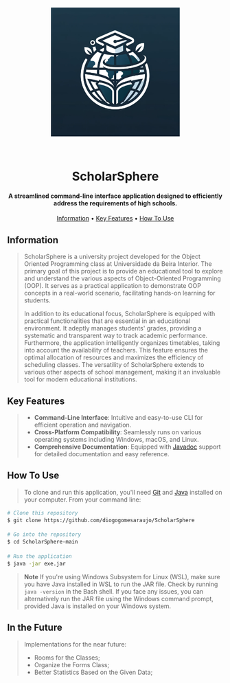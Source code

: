 <p align="center">
  <img src="images/scholarsphere.png" alt="ScholarSphere Logo" width="300"/>
</p>

<h1 align="center">
  <br>
  ScholarSphere
  <br>
</h1>

<h4 align="center">A streamlined command-line interface application designed to efficiently address the requirements of high schools.</h4>

<p align="center">
  <a href="#information">Information</a> •
  <a href="#key-features">Key Features</a> •
  <a href="#how-to-use">How To Use</a>

## Information

>ScholarSphere is a university project developed for the Object Oriented Programming class at Universidade da Beira Interior. The primary goal of this project is to provide an educational tool to explore and understand the various aspects of Object-Oriented Programming (OOP). It serves as a practical application to demonstrate OOP concepts in a real-world scenario, facilitating hands-on learning for students.
>
>In addition to its educational focus, ScholarSphere is equipped with practical functionalities that are essential in an educational environment. It adeptly manages students' grades, providing a systematic and transparent way to track academic performance. Furthermore, the application intelligently organizes timetables, taking into account the availability of teachers. This feature ensures the optimal allocation of resources and maximizes the efficiency of scheduling classes. The versatility of ScholarSphere extends to various other aspects of school management, making it an invaluable tool for modern educational institutions.


## Key Features

>* **Command-Line Interface**: Intuitive and easy-to-use CLI for efficient operation and navigation.
>* **Cross-Platform Compatibility**: Seamlessly runs on various operating systems including Windows, macOS, and Linux.
>* **Comprehensive Documentation**: Equipped with [Javadoc](https://github.com/diogogomesaraujo/ScholarSphere/tree/main/documentation) support for detailed documentation and easy reference.

## How To Use

>To clone and run this application, you'll need [Git](https://git-scm.com) and [Java](https://www.java.com/en/download/) installed on your computer. From your command line:

```bash
# Clone this repository
$ git clone https://github.com/diogogomesaraujo/ScholarSphere

# Go into the repository
$ cd ScholarSphere-main

# Run the application
$ java -jar exe.jar
```
> **Note**
> If you're using Windows Subsystem for Linux (WSL), make sure you have Java installed in WSL to run the JAR file. Check by running `java -version` in the Bash shell. If you face any issues, you can alternatively run the JAR file using the Windows command prompt, provided Java is installed on your Windows system.

## In the Future
> Implementations for the near future: 
>* Rooms for the Classes;
>* Organize the Forms Class;
>* Better Statistics Based on the Given Data;

